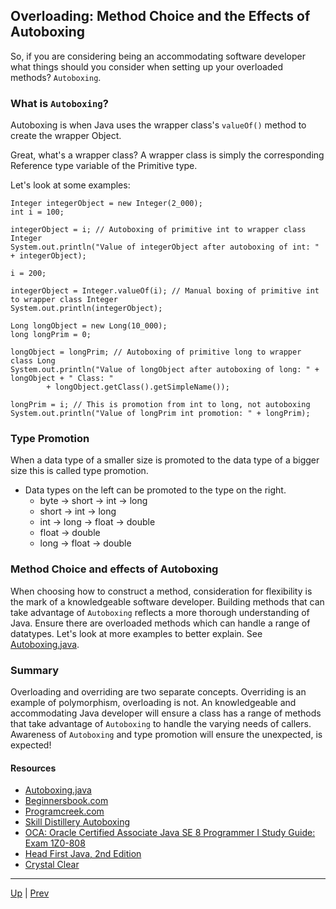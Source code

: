 ## Overloading: Method Choice and the Effects of Autoboxing
 
So, if you are considering being an accommodating software developer what things should you consider when setting up your overloaded methods? `Autoboxing`.
 
### What is `Autoboxing`?

Autoboxing is when Java uses the wrapper class's `valueOf()` method to create the wrapper Object.

Great, what's a wrapper class?  A wrapper class is simply the corresponding Reference type variable of the Primitive type.

Let's look at some examples:

```
Integer integerObject = new Integer(2_000);
int i = 100;

integerObject = i; // Autoboxing of primitive int to wrapper class Integer
System.out.println("Value of integerObject after autoboxing of int: " + integerObject);

i = 200;

integerObject = Integer.valueOf(i); // Manual boxing of primitive int to wrapper class Integer
System.out.println(integerObject);

Long longObject = new Long(10_000);
long longPrim = 0;

longObject = longPrim; // Autoboxing of primitive long to wrapper class Long
System.out.println("Value of longObject after autoboxing of long: " + longObject + " Class: "
		+ longObject.getClass().getSimpleName()); 

longPrim = i; // This is promotion from int to long, not autoboxing
System.out.println("Value of longPrim int promotion: " + longPrim);
```

### Type Promotion
When a data type of a smaller size is promoted to the data type of a bigger size this is called type promotion. 

* Data types on the left can be promoted to the type on the right.
  * byte → short → int → long
  * short → int → long
  * int → long → float → double
  * float → double
  * long → float → double

### Method Choice and effects of Autoboxing
When choosing how to construct a method, consideration for flexibility is the mark of a knowledgeable software developer.  Building methods that can take advantage of `Autoboxing` reflects a more thorough understanding of Java.  Ensure there are overloaded methods which can handle a range of datatypes. Let's look at more examples to better explain. See [Autoboxing.java](https://github.com/robrides/methodoverloading/blob/master/Autoboxing.java).

### Summary
Overloading and overriding are two separate concepts.  Overriding is an example of polymorphism, overloading is not. An knowledgeable and accommodating Java developer will ensure a class has a range of methods that take advantage of `Autoboxing` to handle the varying needs of callers. Awareness of `Autoboxing` and type promotion will ensure the unexpected, is expected!

#### Resources
* [Autoboxing.java](https://github.com/robrides/methodoverloading/blob/master/Autoboxing.java)
* [Beginnersbook.com](https://beginnersbook.com/2013/05/method-overloading/)
* [Programcreek.com](https://www.programcreek.com/2009/02/overriding-and-overloading-in-java-with-examples/)
* [Skill Distillery Autoboxing](https://github.com/SkillDistillery/SD20/blob/7d7ad4f8492a7f11c41cdffac77b6d5791927be2/java1/WrapperClasses/autoboxing.md)
* [OCA: Oracle Certified Associate Java SE 8 Programmer I Study Guide: Exam 1Z0-808](https://www.oreilly.com/library/view/oca-oracle-certified/9781118957424/)
* [Head First Java, 2nd Edition](https://www.oreilly.com/library/view/head-first-java/0596009208/)
* [Crystal Clear](https://www.youtube.com/watch?v=KmKOVdAGtzM)

<hr>

[Up](../master/README.md) | [Prev](https://github.com/robrides/methodoverloading/blob/master/overloadingRules.md) 